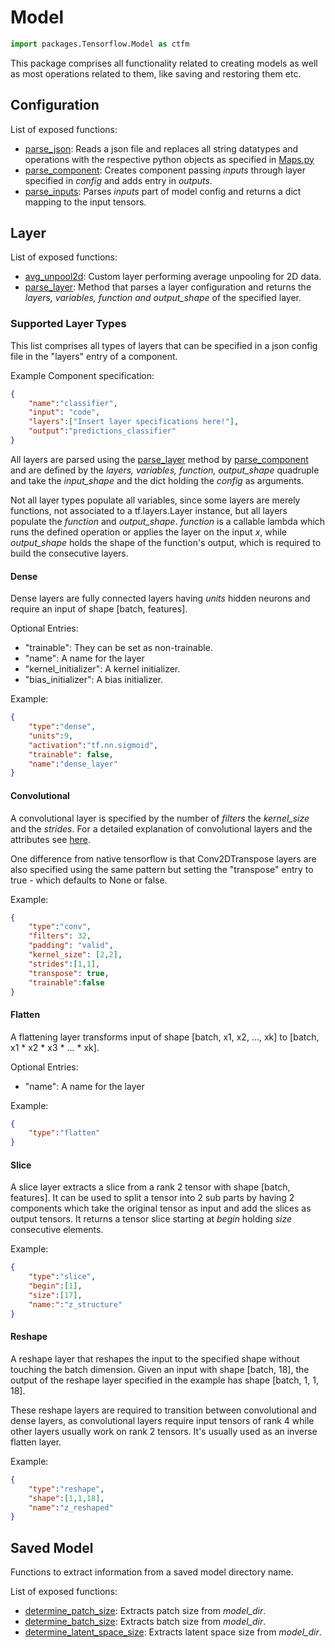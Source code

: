 # Model

```python
import packages.Tensorflow.Model as ctfm
```

This package comprises all functionality related to creating models as well as most operations related to them, like saving and restoring them etc.

## Configuration

List of exposed functions:
*   [parse_json](Configuration.py): Reads a json file and replaces all string datatypes and operations with the respective python objects as specified in [Maps.py](../Maps.py)
*   [parse_component](Configuration.py): Creates component passing *inputs* through layer specified in *config* and adds entry in *outputs*.
*   [parse_inputs](Configuration.py): Parses *inputs* part of model config and returns a dict mapping to the input tensors.

## Layer

List of exposed functions:
*   [avg_unpool2d](Layer.py): Custom layer performing average unpooling for 2D data.
*   [parse_layer](Layer.py): Method that parses a layer configuration and returns the *layers, variables, function and output_shape* of the specified layer.

### Supported Layer Types

This list comprises all types of layers that can be specified in a json config file in the "layers" entry of a component.

Example Component specification:
```json
{
    "name":"classifier",
    "input": "code",
    "layers":["Insert layer specifications here!"],
    "output":"predictions_classifier"
}
```

All layers are parsed using the [parse_layer](Layer.py) method by [parse_component](Component.py) and are defined by the *layers, variables, function, output_shape* quadruple and take the *input_shape* and the dict holding the *config* as arguments.

Not all layer types populate all variables, since some layers are merely functions, not associated to a tf.layers.Layer instance, but all layers populate the *function* and *output_shape*. *function* is a callable lambda which runs the defined operation or applies the layer on the input *x*, while *output_shape* holds the shape of the function's output, which is required to build the consecutive layers.

#### Dense
Dense layers are fully connected layers having *units* hidden neurons and require an input of shape \[batch, features\].

Optional Entries:
* "trainable": They can be set as non-trainable.
* "name": A name for the layer
* "kernel_initializer": A kernel initializer.
* "bias_initializer": A bias initializer.

Example:
```json
{
    "type":"dense",
    "units":9,
    "activation":"tf.nn.sigmoid",
    "trainable": false,
    "name":"dense_layer"
}
```

#### Convolutional
A convolutional layer is specified by the number of *filters* the *kernel_size* and the *strides*. For a detailed explanation of convolutional layers and the attributes see [here](https://www.tensorflow.org/versions/r1.12/api_docs/python/tf/layers/Conv2D).

One difference from native tensorflow is that Conv2DTranspose layers are also specified using the same pattern but setting the "transpose" entry to true - which defaults to None or false.

Example:
```json
{
    "type":"conv",
    "filters": 32,
    "padding": "valid",
    "kernel_size": [2,2],
    "strides":[1,1],
    "transpose": true,
    "trainable":false
}
```

#### Flatten
A flattening layer transforms input of shape \[batch, x1, x2, ..., xk\] to \[batch, x1 * x2 * x3 * ... * xk\].

Optional Entries:
* "name": A name for the layer

Example:
```json
{
    "type":"flatten"
}
```

#### Slice
A slice layer extracts a slice from a rank 2 tensor with shape \[batch, features\]. It can be used to split a tensor into 2 sub parts by having 2 components which take the original tensor as input and add the slices as output tensors. It returns a tensor slice starting at *begin* holding *size* consecutive elements.

Example:
```json
{
    "type":"slice",
    "begin":[1],
    "size":[17],
    "name:":"z_structure"
}
```

#### Reshape
A reshape layer that reshapes the input to the specified shape without touching the batch dimension. Given an input with shape \[batch, 18\], the output of the reshape layer specified in the example has shape \[batch, 1, 1, 18\].

These reshape layers are required to transition between convolutional and dense layers, as convolutional layers require input tensors of rank 4 while other layers usually work on rank 2 tensors. It's usually used as an inverse flatten layer.

Example:
```json
{
    "type":"reshape",
    "shape":[1,1,18],
    "name":"z_reshaped"
}
```

## Saved Model

Functions to extract information from a saved model directory name.

List of exposed functions:
*   [determine_patch_size](SavedModel.py): Extracts patch size from *model_dir*.
*   [determine_batch_size](SavedModel.py): Extracts batch size from *model_dir*.
*   [determine_latent_space_size](SavedModel.py): Extracts latent space size from *model_dir*.